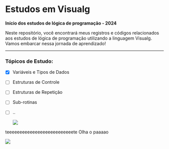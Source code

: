 
# Estudos em Visualg

**Início dos estudos de lógica de programação - 2024**

Neste repositório, você encontrará meus registros e códigos relacionados aos estudos de lógica de programação utilizando a linguagem Visualg. Vamos embarcar nessa jornada de aprendizado!

---

### Tópicos de Estudo:

- [x] Variáveis e Tipos de Dados
- [ ] Estruturas de Controle
- [ ] Estruturas de Repetição
- [ ] Sub-rotinas
- [ ] ..

  <img src="https://th.bing.com/th/id/OIP.2doM4_ZWeRD9AMq8_LGJOgHaEK?rs=1&pid=ImgDetMain" />

teeeeeeeeeeeeeeeeeeeeeeeeeete  Olha o paaaao

<img src="https://th.bing.com/th/id/R.4d2cf03456a2bd2d65e581176f6dd0d7?rik=%2bkf83mBuTde29w&pid=ImgRaw&r=0" />
